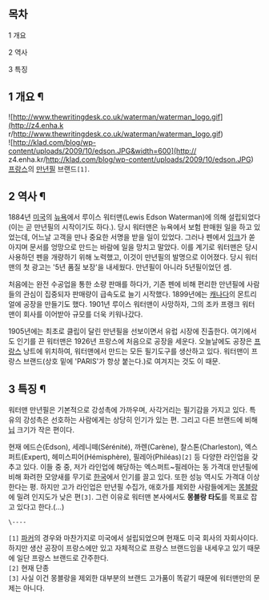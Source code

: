 ## 목차

    

1 개요

2 역사

3 특징

## 1 개요 ¶

![http://www.thewritingdesk.co.uk/waterman/waterman_logo.gif](http://z4.enha.k
r/http://www.thewritingdesk.co.uk/waterman/waterman_logo.gif)  
![http://klad.com/blog/wp-content/uploads/2009/10/edson.JPG&width=600](http://
z4.enha.kr/http://klad.com/blog/wp-content/uploads/2009/10/edson.JPG)  
[프랑스](%ED%94%84%EB%9E%91%EC%8A%A4.md)의
[만년필](%EB%A7%8C%EB%85%84%ED%95%84.md) 브랜드`[1]`.

## 2 역사 ¶

1884년 [미국](%EB%AF%B8%EA%B5%AD.md)의 [뉴욕](%EB%89%B4%EC%9A%95.md)에서 루이스
워터맨(Lewis Edson Waterman)에 의해 설립되었다(이는 곧 만년필의 시작이기도 하다.). 당시 워터맨은 뉴욕에서 보험 판매원
일을 하고 있었는데, 어느날 고객을 만나 중요한 서명을 받을 일이 있었다. 그러나 펜에서
[잉크](%EC%9E%89%ED%81%AC.md)가 쏟아지며 문서를 엉망으로 만드는 바람에 일을 망치고 말았다. 이를 계기로 워터맨은
당시 사용하던 펜을 개량하기 위해 노력했고, 이것이 만년필의 발명으로 이어졌다. 당시 워터맨의 첫 광고는 '5년 품질 보장'을 내세웠다.
만년필이 아니라 5년필이었던 셈.

  

처음에는 완전 수공업을 통한 소량 판매를 하다가, 기존 펜에 비해 편리한 만년필에 사람들의 관심이 집중되자 판매량이 급속도로 늘기 시작했다.
1899년에는 [캐나다](%EC%BA%90%EB%82%98%EB%8B%A4.md)의 몬트리얼에 공장을 만들기도 했다. 1901년 루이스
워터맨이 사망하자, 그의 조카 프랭크 워터맨이 회사를 이어받아 규모를 더욱 키워나갔다.

  

1905년에는 최초로 클립이 달린 만년필을 선보이면서 유럽 시장에 진출한다. 여기에서도 인기를 끈 워터맨은 1926년 프랑스에 처음으로
공장을 세운다. 오늘날에도 공장은 [프랑스](%ED%94%84%EB%9E%91%EC%8A%A4.md) 낭트에 위치하여, 워터맨에서
만드는 모든 필기도구를 생산하고 있다. 워터맨이 프랑스 브랜드(상호 밑에 'PARIS'가 항상 붙는다.)로 여겨지는 것도 이 때문.

## 3 특징 ¶

워터맨 만년필은 기본적으로 강성촉에 가까우며, 사각거리는 필기감을 가지고 있다. 특유의 강성촉은 선호하는 사람에게는 상당히 인기가 있는 편.
그리고 다른 브랜드에 비해 [닙](%EB%8B%99.md) 크기가 작은 편이다.

  

현재 에드슨(Edson), 세레니떼(Sérénité), 까렌(Carène), 찰스톤(Charleston), 엑스퍼트(Expert),
헤미스피어(Hémisphère), 필레아(Philéas)`[2]` 등 다양한 라인업을 갖추고 있다. 이들 중 중, 저가 라인업에 해당하는
엑스퍼트~필레아는 동 가격대 만년필에 비해 화려한 모양새를 무기로 [한국](%ED%95%9C%EA%B5%AD.md)에서 인기를 끌고
있다. 또한 성능 역시도 가격대 이상 한다는 평. 하지만 고가 라인업은 만년필 수집가, 애호가를 제외한 사람들에게는
[몽블랑](Montblanc.md)에 밀려 인지도가 낮은 편`[3]`. 그런 이유로 워터맨 본사에서도 **몽블랑 타도**를 목표로 잡고
있다고 한다.(...)  

`\----`

`[1]` [파커](%ED%8C%8C%EC%BB%A4.md)의 경우와 마찬가지로 미국에서 설립되었으며 현재도 미국 회사의 자회사이다.
하지만 생산 공장이 프랑스에만 있고 자체적으로 프랑스 브랜드임을 내세우고 있기 때문에 일단 프랑스 브랜드로 간주한다.  
`[2]` 현재 단종  
`[3]` 사실 이건 몽블랑을 제외한 대부분의 브랜드 고가품이 똑같기 때문에 워터맨만의 문제는 아니다.

